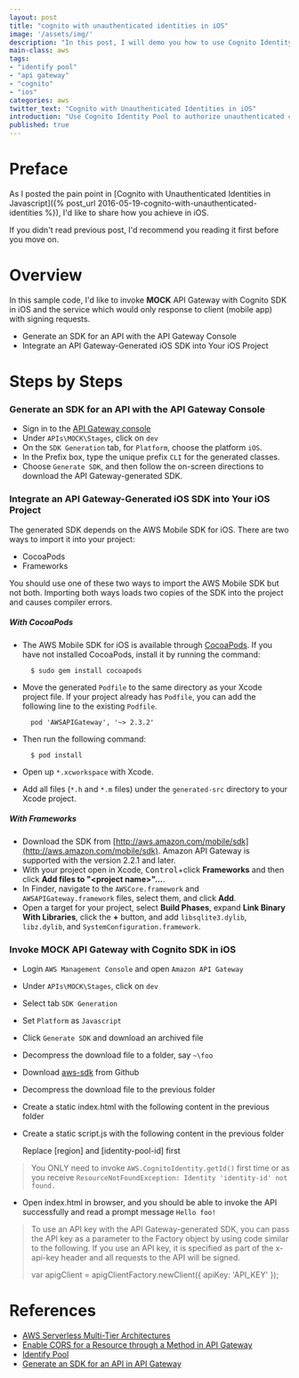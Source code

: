```yaml
---
layout: post
title: "cognito with unauthenticated identities in iOS"
image: '/assets/img/'
description: "In this post, I will demo you how to use Cognito Identity Pool to authorize unauthenticated clients to invoke API Gateway in iOS"
main-class: aws
tags:
- "identify pool"
- "api gateway"
- "cognito"
- "ios"
categories: aws
twitter_text: "Cognito with Unauthenticated Identities in iOS"
introduction: "Use Cognito Identity Pool to authorize unauthenticated clients to invoke API Gateway in iOS"
published: true
---
```


# Preface 

As I posted the pain point in [Cognito with Unauthenticated Identities in Javascript]({% post_url 2016-05-19-cognito-with-unauthenticated-identities %}), I'd like to share how you achieve in iOS.

If you didn't read previous post, I'd recommend you reading it first before you move on.

# Overview

In this sample code, I'd like to invoke **MOCK** API Gateway with Cognito SDK in iOS and the service which would only response to client (mobile app) with signing requests. 

* Generate an SDK for an API with the API Gateway Console
* Integrate an API Gateway-Generated iOS SDK into Your iOS Project

# Steps by Steps

### Generate an SDK for an API with the API Gateway Console

* Sign in to the [API Gateway console](https://console.aws.amazon.com/apigateway)
* Under `APIs\MOCK\Stages`, click on `dev`
* On the `SDK Generation` tab, for `Platform`, choose the platform `iOS`.
* In the Prefix box, type the unique prefix `CLI` for the generated classes.
* Choose `Generate SDK`, and then follow the on-screen directions to download the API Gateway-generated SDK.

### Integrate an API Gateway-Generated iOS SDK into Your iOS Project

The generated SDK depends on the AWS Mobile SDK for iOS. There are two ways to import it into your project:

* CocoaPods
* Frameworks

You should use one of these two ways to import the AWS Mobile SDK but not both. Importing both ways loads two copies of the SDK into the project and causes compiler errors.

##### With CocoaPods

* The AWS Mobile SDK for iOS is available through [CocoaPods](https://cocoapods.org/). If you have not installed CocoaPods, install it by running the command:

        $ sudo gem install cocoapods

* Move the generated `Podfile` to the same directory as your Xcode project file. If your project already has `Podfile`, you can add the following line to the existing `Podfile`.

        pod 'AWSAPIGateway', '~> 2.3.2'

* Then run the following command:

        $ pod install

* Open up `*.xcworkspace` with Xcode.
* Add all files (`*.h` and `*.m` files) under the `generated-src` directory to your Xcode project.

##### With Frameworks

* Download the SDK from [http://aws.amazon.com/mobile/sdk](http://aws.amazon.com/mobile/sdk). Amazon API Gateway is supported with the version 2.2.1 and later.
* With your project open in Xcode, <kbd>Control</kbd>+click **Frameworks** and then click **Add files to "\<project name\>"...**.
* In Finder, navigate to the `AWSCore.framework` and `AWSAPIGateway.framework` files, select them, and click **Add**.
* Open a target for your project, select **Build Phases**, expand **Link Binary With Libraries**, click the **+** button, and add `libsqlite3.dylib`, `libz.dylib`, and `SystemConfiguration.framework`.

### Invoke MOCK API Gateway with Cognito SDK in iOS

* Login `AWS Management Console` and open `Amazon API Gateway`
* Under `APIs\MOCK\Stages`, click on `dev`
* Select tab `SDK Generation`
* Set `Platform` as `Javascript`
* Click `Generate SDK` and download an archived file
* Decompress the download file to a folder, say `~\foo` 
* Download [aws-sdk](https://github.com/aws/aws-sdk-js/releases) from Github
* Decompress the download file to the previous folder
* Create a static index.html with the following content in the previous folder


* Create a static script.js with the following content in the previous folder

    Replace [region] and [identity-pool-id] first 

> You ONLY need to invoke `AWS.CognitoIdentity.getId()` first time or as you receive `ResourceNotFoundException: Identity 'identity-id' not found.`
> 

* Open index.html in browser, and you should be able to invoke the API successfully and read a prompt message `Hello foo!`

> To use an API key with the API Gateway-generated SDK, you can pass the API key as a parameter to the Factory object by using code similar to the following. If you use an API key, it is specified as part of the x-api-key header and all requests to the API will be signed.
>
> var apigClient = apigClientFactory.newClient({
  apiKey: 'API_KEY'
});


# References

* [AWS Serverless Multi-Tier Architectures](https://d0.awsstatic.com/whitepapers/AWS_Serverless_Multi-Tier_Architectures.pdf)
* [Enable CORS for a Resource through a Method in API Gateway](http://docs.aws.amazon.com/apigateway/latest/developerguide/how-to-cors.html)
* [Identify Pool](http://docs.aws.amazon.com/cognito/latest/developerguide/identity-pools.html)
* [Generate an SDK for an API in API Gateway](http://docs.aws.amazon.com/apigateway/latest/developerguide/how-to-generate-sdk.html)